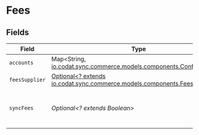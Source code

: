 # Fees


## Fields

| Field                                                                                                                | Type                                                                                                                 | Required                                                                                                             | Description                                                                                                          |
| -------------------------------------------------------------------------------------------------------------------- | -------------------------------------------------------------------------------------------------------------------- | -------------------------------------------------------------------------------------------------------------------- | -------------------------------------------------------------------------------------------------------------------- |
| `accounts`                                                                                                           | Map<String, [io.codat.sync.commerce.models.components.ConfigAccount](../../models/components/ConfigAccount.md)>      | :heavy_minus_sign:                                                                                                   | N/A                                                                                                                  |
| `feesSupplier`                                                                                                       | [Optional<? extends io.codat.sync.commerce.models.components.FeesSupplier>](../../models/components/FeesSupplier.md) | :heavy_minus_sign:                                                                                                   | N/A                                                                                                                  |
| `syncFees`                                                                                                           | *Optional<? extends Boolean>*                                                                                        | :heavy_minus_sign:                                                                                                   | Boolean indicator to enable syncing fees.                                                                            |
